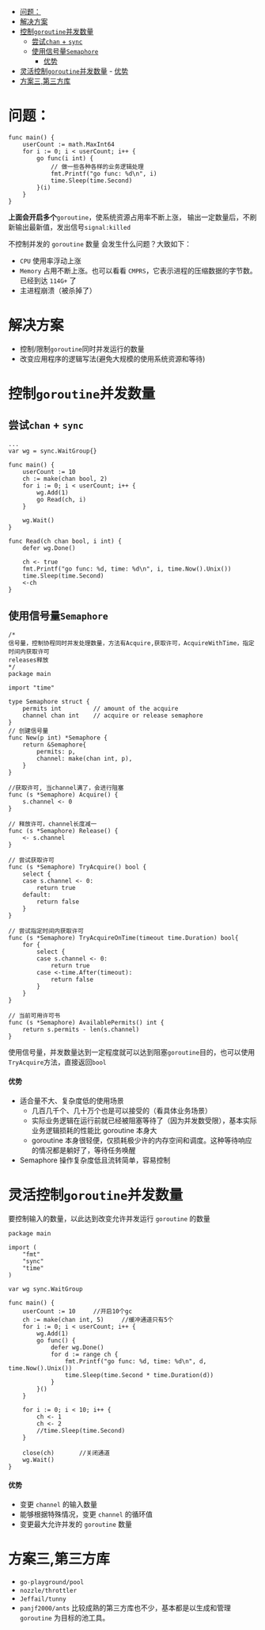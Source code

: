 - [问题：](#问题)
- [解决方案](#解决方案)
- [控制`goroutine`并发数量](#控制goroutine并发数量)
  - [尝试`chan` + `sync`](#尝试chan--sync)
  - [使用信号量`Semaphore`](#使用信号量semaphore)
      - [优势](#优势)
- [灵活控制`goroutine`并发数量](#灵活控制goroutine并发数量)
      - [优势](#优势-1)
- [方案三,第三方库](#方案三第三方库)

# 问题：
```golang
func main() {
    userCount := math.MaxInt64
    for i := 0; i < userCount; i++ {
        go func(i int) {
            // 做一些各种各样的业务逻辑处理
            fmt.Printf("go func: %d\n", i)
            time.Sleep(time.Second)
        }(i)
    }
}
```
**上面会开启多个**`goroutine`，使系统资源占用率不断上涨， 输出一定数量后，不刷新输出最新值，发出信号`signal:killed`

不控制并发的 `goroutine` 数量 会发生什么问题？大致如下：

* `CPU` 使用率浮动上涨
* `Memory` 占用不断上涨。也可以看看 `CMPRS`，它表示进程的压缩数据的字节数。已经到达 `114G+` 了
* 主进程崩溃（被杀掉了）

# 解决方案
* 控制/限制`goroutine`同时并发运行的数量
* 改变应用程序的逻辑写法(避免大规模的使用系统资源和等待)

# 控制`goroutine`并发数量
## 尝试`chan` + `sync`
```golang
...
var wg = sync.WaitGroup{}

func main() {
    userCount := 10
    ch := make(chan bool, 2)
    for i := 0; i < userCount; i++ {
        wg.Add(1)
        go Read(ch, i)
    }

    wg.Wait()
}

func Read(ch chan bool, i int) {
    defer wg.Done()

    ch <- true
    fmt.Printf("go func: %d, time: %d\n", i, time.Now().Unix())
    time.Sleep(time.Second)
    <-ch
}
```
## 使用信号量`Semaphore`
```golang
/*
信号量，控制协程同时并发处理数量，方法有Acquire,获取许可，AcquireWithTime，指定时间内获取许可
releases释放
*/
package main

import "time"

type Semaphore struct {
	permits int			// amount of the acquire
	channel chan int 	// acquire or release semaphore
}
// 创建信号量
func New(p int) *Semaphore {
	return &Semaphore{
		permits: p,
		channel: make(chan int, p),
	}
}

//获取许可, 当channel满了，会进行阻塞
func (s *Semaphore) Acquire() {
	s.channel <- 0
}

// 释放许可，channel长度减一
func (s *Semaphore) Release() {
	<- s.channel
}

// 尝试获取许可
func (s *Semaphore) TryAcquire() bool {
	select {
	case s.channel <- 0:
		return true
	default:
		return false
	}
}

// 尝试指定时间内获取许可
func (s *Semaphore) TryAcquireOnTime(timeout time.Duration) bool{
	for {
		select {
		case s.channel <- 0:
			return true
		case <-time.After(timeout):
			return false
		}
	}
}

// 当前可用许可书
func (s *Semaphore) AvailablePermits() int {
	return s.permits - len(s.channel)
}
```

使用信号量，并发数量达到一定程度就可以达到阻塞`goroutine`目的，也可以使用`TryAcquire`方法，直接返回`bool`

#### 优势
* 适合量不大、复杂度低的使用场景
    * 几百几千个、几十万个也是可以接受的（看具体业务场景）
    * 实际业务逻辑在运行前就已经被阻塞等待了（因为并发数受限），基本实际业务逻辑损耗的性能比 goroutine 本身大
    * goroutine 本身很轻便，仅损耗极少许的内存空间和调度。这种等待响应的情况都是躺好了，等待任务唤醒
* Semaphore 操作复杂度低且流转简单，容易控制

# 灵活控制`goroutine`并发数量
要控制输入的数量，以此达到改变允许并发运行 `goroutine` 的数量

```golang
package main

import (
    "fmt"
    "sync"
    "time"
)

var wg sync.WaitGroup

func main() {
    userCount := 10     //开启10个gc
    ch := make(chan int, 5)     //缓冲通道只有5个
    for i := 0; i < userCount; i++ {
        wg.Add(1)
        go func() {
            defer wg.Done()
            for d := range ch {
                fmt.Printf("go func: %d, time: %d\n", d, time.Now().Unix())
                time.Sleep(time.Second * time.Duration(d))
            }
        }()
    }

    for i := 0; i < 10; i++ {
        ch <- 1
        ch <- 2
        //time.Sleep(time.Second)
    }

    close(ch)       //关闭通道
    wg.Wait()
}
```

#### 优势
* 变更 `channel` 的输入数量
* 能够根据特殊情况，变更 `channel` 的循环值
* 变更最大允许并发的 `goroutine` 数量

# 方案三,第三方库

* `go-playground/pool`
* `nozzle/throttler`
* `Jeffail/tunny`
* `panjf2000/ants`
比较成熟的第三方库也不少，基本都是以生成和管理 `goroutine` 为目标的池工具。